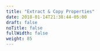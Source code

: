 ```yaml
---
title: "Extract & Copy Properties"
date: 2018-01-14T21:38:44-05:00
draft: false
noTitle: false
fullWidth: false
weight: 85
---
```


